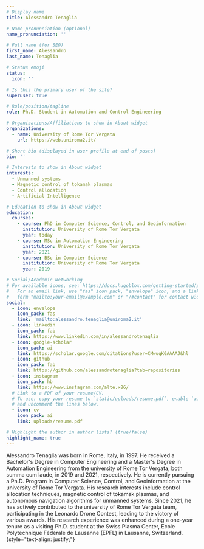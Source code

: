 ```yaml
---
# Display name
title: Alessandro Tenaglia

# Name pronunciation (optional)
name_pronunciation: ''

# Full name (for SEO)
first_name: Alessandro
last_name: Tenaglia

# Status emoji
status:
  icon: ''

# Is this the primary user of the site?
superuser: true

# Role/position/tagline
role: Ph.D. Student in Automation and Control Engineering

# Organizations/Affiliations to show in About widget
organizations:
  - name: University of Rome Tor Vergata
    url: https://web.uniroma2.it/

# Short bio (displayed in user profile at end of posts)
bio: ''

# Interests to show in About widget
interests:
  - Unmanned systems
  - Magnetic control of tokamak plasmas
  - Control allocation
  - Artificial Intelligence

# Education to show in About widget
education:
  courses:
    - course: PhD in Computer Science, Control, and Geoinformation
      institution: University of Rome Tor Vergata
      year: today
    - course: MSc in Automation Engineering
      institution: University of Rome Tor Vergata
      year: 2021
    - course: BSc in Computer Science
      institution: University of Rome Tor Vergata
      year: 2019

# Social/Academic Networking
# For available icons, see: https://docs.hugoblox.com/getting-started/page-builder/#icons
#   For an email link, use "fas" icon pack, "envelope" icon, and a link in the
#   form "mailto:your-email@example.com" or "/#contact" for contact widget.
social:
  - icon: envelope
    icon_pack: fas
    link: 'mailto:alessandro.tenaglia@uniroma2.it'
  - icon: linkedin
    icon_pack: fab
    link: https://www.linkedin.com/in/alessandrotenaglia
  - icon: google-scholar
    icon_pack: ai
    link: https://scholar.google.com/citations?user=CMwuqK0AAAAJ&hl
  - icon: github
    icon_pack: fab
    link: https://github.com/alessandrotenaglia?tab=repositories
  - icon: instagram
    icon_pack: hb
    link: https://www.instagram.com/alte.x86/
  # Link to a PDF of your resume/CV.
  # To use: copy your resume to `static/uploads/resume.pdf`, enable `ai` icons in `params.yaml`,
  # and uncomment the lines below.
  - icon: cv
    icon_pack: ai
    link: uploads/resume.pdf

# Highlight the author in author lists? (true/false)
highlight_name: true
---
```


Alessandro Tenaglia was born in Rome, Italy, in 1997. He received a Bachelor's Degree in Computer Engineering and a Master's Degree in Automation Engineering from the university of Rome Tor Vergata, both summa cum laude, in 2019 and 2021, respectively. He is currently pursuing a Ph.D. Program in Computer Science, Control, and Geoinformation at the university of Rome Tor Vergata.
His research interests include control allocation techniques, magnetic control of tokamak plasmas, and autonomous navigation algorithms for unmanned systems.
Since 2021, he has actively contributed to the university of Rome Tor Vergata team, participating in the Leonardo Drone Contest, leading to the victory of various awards.
His research experience was enhanced during a one-year tenure as a visiting Ph.D. student at the Swiss Plasma Center, École Polytechnique Fédérale de Lausanne (EPFL) in Lausanne, Switzerland.
{style="text-align: justify;"}
